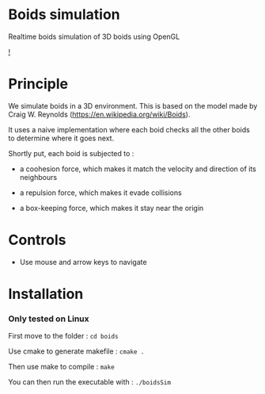 # Boids simulation

Realtime boids simulation of 3D boids using OpenGL

[!](https://user-images.githubusercontent.com/96349904/192846495-7aab3824-ebcb-49cd-b49f-850976ecbd11.mp4)

# Principle

We simulate boids in a 3D environment. This is based on the model made by Craig W. Reynolds (https://en.wikipedia.org/wiki/Boids).

It uses a naive implementation where each boid checks all the other boids to determine where it goes next.

Shortly put, each boid is subjected to :
- a coohesion force, which makes it match the velocity and direction of its neighbours

- a repulsion force, which makes it evade collisions

- a box-keeping force, which makes it stay near the origin

# Controls

- Use mouse and arrow keys to navigate

# Installation

### Only tested on Linux

First move to the folder :
`cd boids`


Use cmake to generate makefile :
`cmake .`

Then use make to compile :
`make`

You can then run the executable with :
`./boidsSim`
